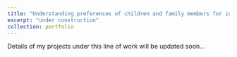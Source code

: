 ```yaml
---
title: "Understanding preferences of children and family members for in-home social robots"
excerpt: "under construction"
collection: portfolio
---
```


  Details of my projects under this line of work will be updated soon...
<!-- This is an item in your portfolio. It can be have images or nice text. If you name the file .md, it will be parsed as markdown. If you name the file .html, it will be parsed as HTML.  -->
<!-- excerpt: "Short description of portfolio item number 1<br/><img src='/images/500x300.png'>" -->
